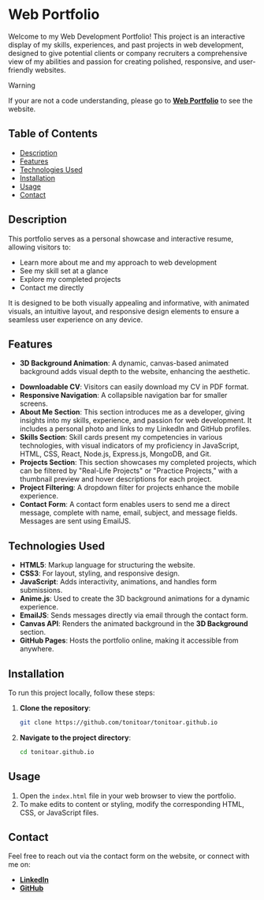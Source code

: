 # Web Portfolio 

Welcome to my Web Development Portfolio! This project is an interactive display of my skills, experiences, and past projects in web development, designed to give potential clients or company recruiters a comprehensive view of my abilities and passion for creating polished, responsive, and user-friendly websites.

> [!WARNING]
> If your are not a code understanding, please go to **[Web Portfolio](https://tonitoar.github.io)** to see the website.

## Table of Contents
- [Description](#description)
- [Features](#features)
- [Technologies Used](#technologies-used)
- [Installation](#installation)
- [Usage](#usage)
- [Contact](#contact)

## Description
This portfolio serves as a personal showcase and interactive resume, allowing visitors to:
- Learn more about me and my approach to web development
- See my skill set at a glance
- Explore my completed projects
- Contact me directly

It is designed to be both visually appealing and informative, with animated visuals, an intuitive layout, and responsive design elements to ensure a seamless user experience on any device.

## Features
+ **3D Background Animation**: A dynamic, canvas-based animated background adds visual depth to the website, enhancing the aesthetic.
- **Downloadable CV**: Visitors can easily download my CV in PDF format.
- **Responsive Navigation**: A collapsible navigation bar for smaller screens.
- **About Me Section**: This section introduces me as a developer, giving insights into my skills, experience, and passion for web development. It includes a personal photo and links to my LinkedIn and GitHub profiles.
- **Skills Section**: Skill cards present my competencies in various technologies, with visual indicators of my proficiency in JavaScript, HTML, CSS, React, Node.js, Express.js, MongoDB, and Git.
- **Projects Section**: This section showcases my completed projects, which can be filtered by "Real-Life Projects" or "Practice Projects," with a thumbnail preview and hover descriptions for each project.
- **Project Filtering**: A dropdown filter for projects enhance the mobile experience.
- **Contact Form**: A contact form enables users to send me a direct message, complete with name, email, subject, and message fields. Messages are sent using EmailJS.

## Technologies Used
- **HTML5**: Markup language for structuring the website.
- **CSS3**: For layout, styling, and responsive design.
- **JavaScript**: Adds interactivity, animations, and handles form submissions.
- **Anime.js**: Used to create the 3D background animations for a dynamic experience.
- **EmailJS**: Sends messages directly via email through the contact form.
- **Canvas API**: Renders the animated background in the **3D Background** section.
- **GitHub Pages**: Hosts the portfolio online, making it accessible from anywhere.

## Installation
To run this project locally, follow these steps:

1. **Clone the repository**:
   ```bash
   git clone https://github.com/tonitoar/tonitoar.github.io
   ```
2. **Navigate to the project directory**:
   ```bash
   cd tonitoar.github.io
   ```

## Usage
1. Open the `index.html` file in your web browser to view the portfolio.
2. To make edits to content or styling, modify the corresponding HTML, CSS, or JavaScript files.

## Contact
Feel free to reach out via the contact form on the website, or connect with me on:
- **[LinkedIn](https://www.linkedin.com/in/toni-torredemer-argilés-61b444151/)**
- **[GitHub](https://github.com/tonitoar)**
